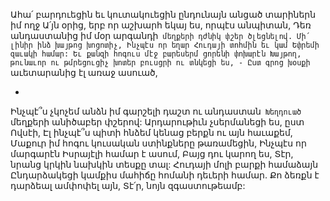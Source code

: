 
Ահա՛ բարդուեցին եւ կուտակուեցին ընդունայն
անցած տարիներն իմ ողջ
Ա՛յն օրից, երբ որ աշխարհ եկայ ես, որպէս
անպիտան,
Դեռ անդաստանից իմ մօր արգանդի` մեղքերի
դժնիկ փշեր ծլեցնելով.
Մի՛ լինիր ինձ խայթոց խոցոտիչ,
Ինչպէս որ եղար Հուդայի տոհմին եւ կամ Եփրեմի
զաւակի համար:
Եւ քանզի հոգուս մէջ բարեսերմ ցորենի փոխարէն
Խայթող, թունաւոր ու թմրեցուցիչ խոտեր
բուսցրի ու տնկեցի ես, -
Ըստ գրոց խօսքի` աւետարանից էլ առաջ ասուած,

-


Ինչպէ՞ս չկոչեմ անձն իմ գարշելի դաշտ ու
անդաստան`
Խեղդուած` մեղքերի անիծաբեր փշերով:
Արդարութիւն չսերմանեցի ես, ըստ Ովսէի,
Էլ ինչպէ՞ս պիտի հնձեմ կենաց բերքն ու այն
հաւաքեմ,
Մաքուր իմ հոգու կուսական ստինքները
թառամեցին,
Ինչպէս որ մարգարէն Իսրայէլի համար է ասում,
Բայց դու կարող ես, Տէր, նրանց կրկին նախկին
տեսքը տալ:
Հուդայի մոլի բարքի համաձայն
Ընդարձակեցի կամքիս մահիճը հոմանի դեւերի
համար.
Քո ձեռքն է դարձեալ ամփոփել այն,
Տէ՛ր, նոյն զգաստութեամբ:
